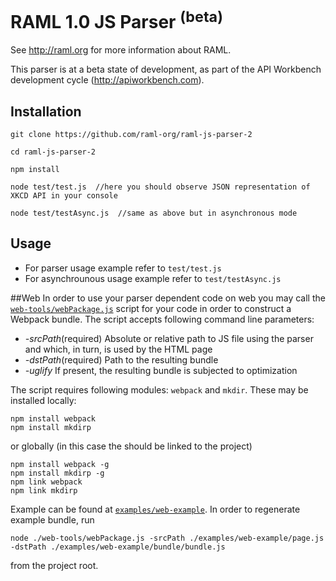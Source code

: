# RAML 1.0 JS Parser <sup>(beta)</sup>

See http://raml.org for more information about RAML.

This parser is at a beta state of development, as part of the API Workbench development cycle (http://apiworkbench.com).

## Installation
```
git clone https://github.com/raml-org/raml-js-parser-2

cd raml-js-parser-2

npm install

node test/test.js  //here you should observe JSON representation of XKCD API in your console

node test/testAsync.js  //same as above but in asynchronous mode
```

## Usage
* For parser usage example refer to `test/test.js`
* For asynchrounous usage example refer to `test/testAsync.js`

##Web
In order to use your parser dependent code on web you may call the [`web-tools/webPackage.js`](https://github.com/raml-org/raml-js-parser-2/blob/master/web-tools/webPackage.js) script for your code in order to construct a Webpack bundle. The script accepts following command line parameters:

* *-srcPath*(required) Absolute or relative path to JS file using the parser and which, in turn, is used by the HTML page
* *-dstPath*(required) Path to the resulting bundle
* *-uglify* If present, the resulting bundle is subjected to optimization

The script requires following modules: `webpack` and `mkdir`. These may be installed locally:
```
npm install webpack
npm install mkdirp
```
or globally (in this case the should be linked to the project) 
```
npm install webpack -g
npm install mkdirp -g
npm link webpack
npm link mkdirp
```
Example can be found at [`examples/web-example`](https://github.com/raml-org/raml-js-parser-2/tree/master/examples/web-example). In order to regenerate example bundle, run
```
node ./web-tools/webPackage.js -srcPath ./examples/web-example/page.js -dstPath ./examples/web-example/bundle/bundle.js
```
from the project root.
